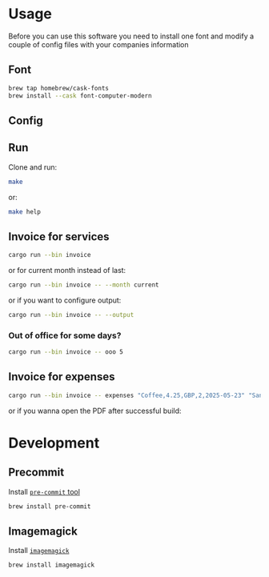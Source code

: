 # Usage

Before you can use this software you need to install one font and modify a couple of config files with your companies information

## Font

```sh
brew tap homebrew/cask-fonts
brew install --cask font-computer-modern
```


## Config


## Run

Clone and run:

```sh
make
```

or:

```sh
make help
```

## Invoice for services

```sh
cargo run --bin invoice
```

or for current month instead of last:
```sh
cargo run --bin invoice -- --month current
```

or if you want to configure output:
```sh
cargo run --bin invoice -- --output
```

### Out of office for some days?

```sh
cargo run --bin invoice -- ooo 5
```

## Invoice for expenses

```sh
cargo run --bin invoice -- expenses "Coffee,4.25,GBP,2,2025-05-23" "Sandwich,8.75,EUR,1,2025-05-29"
```

or if you wanna open the PDF after successful build:

# Development

## Precommit

Install [`pre-commit` tool](https://pre-commit.com)

```sh
brew install pre-commit
```

## Imagemagick

Install [`imagemagick`](https://imagemagick.org)

```sh
brew install imagemagick
```
